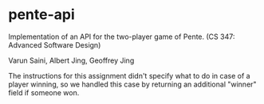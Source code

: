 # pente-api
Implementation of an API for the two-player game of Pente. (CS 347: Advanced Software Design)

Varun Saini, Albert Jing, Geoffrey Jing

The instructions for this assignment didn't specify what to do in case of a player winning, so we handled this case by returning an additional "winner" field if someone won.